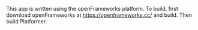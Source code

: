 This app is written using the openFrameworks platform. To build, first download openFrameworks at https://openframeworks.cc/ and build. Then build Platformer.
